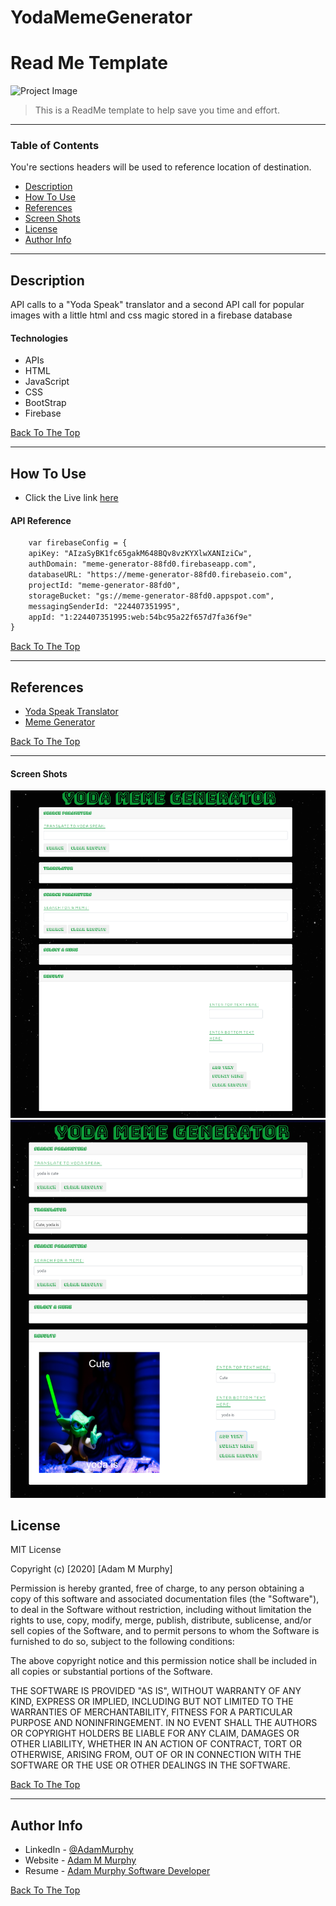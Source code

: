 # YodaMemeGenerator


# Read Me Template

![Project Image](https://icdn2.digitaltrends.com/image/digitaltrends/baby-yoda.jpg)


> This is a ReadMe template to help save you time and effort.

---

### Table of Contents
You're sections headers will be used to reference location of destination.

- [Description](#description)
- [How To Use](#how-to-use)
- [References](#references)
- [Screen Shots](#screen-shots)
- [License](#license)
- [Author Info](#author-info)

---

## Description

API calls to a "Yoda Speak" translator and a second API call for popular images with a little html and css magic stored in a firebase database

#### Technologies

- APIs
- HTML
- JavaScript
- CSS
- BootStrap
- Firebase

[Back To The Top](#read-me-template)

---

## How To Use

- Click the Live link [here](https://adamm285.github.io/YodaMemeGenerator/)
#### API Reference

```html
    var firebaseConfig = {
    apiKey: "AIzaSyBK1fc65gakM648BQv8vzKYXlwXANIziCw",
    authDomain: "meme-generator-88fd0.firebaseapp.com",
    databaseURL: "https://meme-generator-88fd0.firebaseio.com",
    projectId: "meme-generator-88fd0",
    storageBucket: "gs://meme-generator-88fd0.appspot.com",
    messagingSenderId: "224407351995",
    appId: "1:224407351995:web:54bc95a22f657d7fa36f9e"
}
```
[Back To The Top](#read-me-template)

---

## References

- [Yoda Speak Translator](https://rapidapi.com/orthosie/api/yoda-translator)
- [Meme Generator](https://rapidapi.com/ronreiter/api/meme-generator)

[Back To The Top](#read-me-template)

---

#### Screen Shots

![Meme Generator](./assets/images/Capture1.PNG)
![Meme Generator](./assets/images/Capture2.PNG)

## License

MIT License

Copyright (c) [2020] [Adam M Murphy]

Permission is hereby granted, free of charge, to any person obtaining a copy
of this software and associated documentation files (the "Software"), to deal
in the Software without restriction, including without limitation the rights
to use, copy, modify, merge, publish, distribute, sublicense, and/or sell
copies of the Software, and to permit persons to whom the Software is
furnished to do so, subject to the following conditions:

The above copyright notice and this permission notice shall be included in all
copies or substantial portions of the Software.

THE SOFTWARE IS PROVIDED "AS IS", WITHOUT WARRANTY OF ANY KIND, EXPRESS OR
IMPLIED, INCLUDING BUT NOT LIMITED TO THE WARRANTIES OF MERCHANTABILITY,
FITNESS FOR A PARTICULAR PURPOSE AND NONINFRINGEMENT. IN NO EVENT SHALL THE
AUTHORS OR COPYRIGHT HOLDERS BE LIABLE FOR ANY CLAIM, DAMAGES OR OTHER
LIABILITY, WHETHER IN AN ACTION OF CONTRACT, TORT OR OTHERWISE, ARISING FROM,
OUT OF OR IN CONNECTION WITH THE SOFTWARE OR THE USE OR OTHER DEALINGS IN THE
SOFTWARE.

[Back To The Top](#read-me-template)

---

## Author Info

- LinkedIn - [@AdamMurphy](https://Linkedin.com/in/Adam-Murphy-73690bbb/)
- Website - [Adam M Murphy](https://adamm285.github.io/AdamMurphy'sPortfolio/)
- Resume - [Adam Murphy Software Developer](https://docs.google.com/document/d/1GLxDLwlrQkmdugH2Xl9MsOv5Rz6rmzqqSrbzfTZ-R3E/edit?usp=sharing)

[Back To The Top](#read-me-template)
